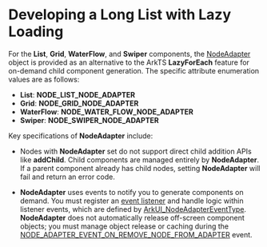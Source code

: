 # Developing a Long List with Lazy Loading

For the **List**, **Grid**, **WaterFlow**, and **Swiper** components, the [NodeAdapter](../reference/apis-arkui/_ark_u_i___native_module.md#arkui_nodeadapterhandle) object is provided as an alternative to the ArkTS **LazyForEach** feature for on-demand child component generation. The specific attribute enumeration values are as follows:

- **List**: **NODE_LIST_NODE_ADAPTER**
- **Grid**: **NODE_GRID_NODE_ADAPTER**
- **WaterFlow**: **NODE_WATER_FLOW_NODE_ADAPTER**
- **Swiper**: **NODE_SWIPER_NODE_ADAPTER**


Key specifications of **NodeAdapter** include:


- Nodes with **NodeAdapter** set do not support direct child addition APIs like **addChild**. Child components are managed entirely by **NodeAdapter**. If a parent component already has child nodes, setting **NodeAdapter** will fail and return an error code.

- **NodeAdapter** uses events to notify you to generate components on demand. You must register an [event listener](../reference/apis-arkui/_ark_u_i___native_module.md#oh_arkui_nodeadapter_registereventreceiver) and handle logic within listener events, which are defined by [ArkUI_NodeAdapterEventType](../reference/apis-arkui/_ark_u_i___native_module.md#arkui_nodeadaptereventtype). **NodeAdapter** does not automatically release off-screen component objects; you must manage object release or caching during the [NODE_ADAPTER_EVENT_ON_REMOVE_NODE_FROM_ADAPTER](../reference/apis-arkui/_ark_u_i___native_module.md#arkui_nodeadaptereventtype) event.